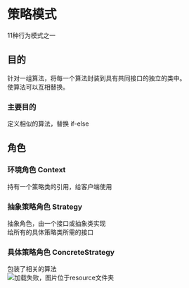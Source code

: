 # 策略模式

11种行为模式之一

## 目的

针对一组算法，将每一个算法封装到具有共同接口的独立的类中。 \
使算法可以互相替换。

### 主要目的

定义相似的算法，替换 if-else

## 角色

### 环境角色 Context

持有一个策略类的引用，给客户端使用

### 抽象策略角色 Strategy

抽象角色，由一个接口或抽象类实现\
给所有的具体策略类所需的接口

### 具体策略角色 ConcreteStrategy

包装了相关的算法 \
<img title="策略模式UML" src="../../../resource/strategypattern.png" alt="加载失败，图片位于resource文件夹">
